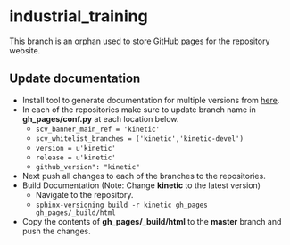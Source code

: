# industrial_training
This branch is an orphan used to store GitHub pages for the repository website.

## Update documentation
 - Install tool to generate documentation for multiple versions from [here](https://robpol86.github.io/sphinxcontrib-versioning/master/install.html).
 - In each of the repositories make sure to update branch name in **gh_pages/conf.py** at each location below.
   - `scv_banner_main_ref = 'kinetic'`
   - `scv_whitelist_branches = ('kinetic','kinetic-devel')`
   - `version = u'kinetic'`
   - `release = u'kinetic'`
   - `github_version": "kinetic"`
 - Next push all changes to each of the branches to the repositories.
 - Build Documentation (Note: Change **kinetic** to the latest version)
   - Navigate to the repository.
   - `sphinx-versioning build -r kinetic gh_pages gh_pages/_build/html`
 - Copy the contents of **gh_pages/_build/html** to the **master** branch and push the changes.
